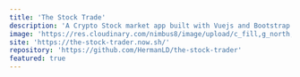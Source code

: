 ```yaml
---
title: 'The Stock Trade'
description: 'A Crypto Stock market app built with Vuejs and Bootstrap'
image: 'https://res.cloudinary.com/nimbus8/image/upload/c_fill,g_north,h_252,w_400/v1601404858/portfolio/stock-trader_tyjzbb.jpg'
site: 'https://the-stock-trader.now.sh/'
repository: 'https://github.com/HermanLD/the-stock-trader'
featured: true
---
```


